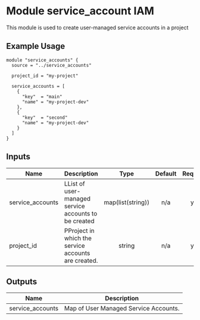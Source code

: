 # Module service_account IAM

This module is used to create user-managed service accounts in a project

## Example Usage
```
module "service_accounts" {
  source = "../service_accounts"

  project_id = "my-project"

  service_accounts = [
    {
      "key"  = "main"
      "name" = "my-project-dev"
    },
    {
      "key"  = "second"
      "name" = "my-project-dev"
    }
  ]
}
```

<!-- BEGINNING OF PRE-COMMIT-TERRAFORM DOCS HOOK -->
## Inputs

| Name | Description | Type | Default | Required |
|------|-------------|:----:|:-----:|:-----:|
| service\_accounts | LList of user-managed service accounts to be created | map(list(string)) | n/a | yes |
| project\_id | PProject in which the service accounts are created. | string | n/a | yes |

## Outputs

| Name | Description |
|------|-------------|
| service\_accounts | Map of User Managed Service Accounts. |

<!-- END OF PRE-COMMIT-TERRAFORM DOCS HOOK -->
